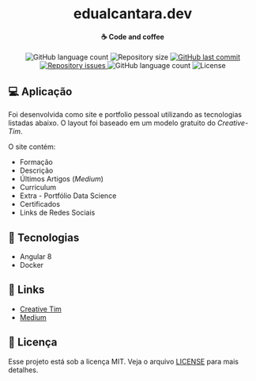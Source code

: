 <h1 align="center">
    <b>edualcantara</b>.dev
</h1>

<h4 align="center">
    ☕ Code and coffee
</h4>

<p align="center">
  <img alt="GitHub language count" src="https://img.shields.io/github/languages/count/eduardoao/edualcantaradev.svg">

  <img alt="Repository size" src="https://img.shields.io/github/repo-size/eduardoao/edualcantaradev.svg">
  
  <a href="https://github.com/eduardoao/edualcantaradev/commits/main">
    <img alt="GitHub last commit" src="https://img.shields.io/github/last-commit/eduardoao/cli.svg">
  </a>

  <a href="https://github.com/eduardoao/edualcantaradev/issues">
    <img alt="Repository issues" src="https://img.shields.io/github/issues/eduardoao/edualcantaradev.svg">
  </a>
  
  <img alt="GitHub language count" src="https://img.shields.io/github/forks/eduardoao/edualcantaradev.svg">
  
  
  

  <img alt="License" src="https://img.shields.io/badge/license-MIT-brightgreen">
</p>

## 💻 Aplicação

Foi desenvolvida como site e portfolio pessoal utilizando as tecnologias listadas abaixo. O layout foi baseado em um modelo gratuito do _Creative-Tim_.

O site contém:

* Formação
* Descrição
* Últimos Artigos (_Medium_)
* Curriculum
* Extra - Portfólio Data Science
* Certificados
* Links de Redes Sociais

## 🚀 Tecnologias

* Angular 8
* Docker

## 🔗 Links

* [Creative Tim](https://www.creative-tim.com/)
* [Medium](https://medium.com/@lennonalvesdias)

## 📝 Licença

Esse projeto está sob a licença MIT. Veja o arquivo [LICENSE](LICENSE) para mais detalhes.
